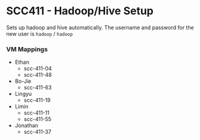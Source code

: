 # SCC411 - Hadoop/Hive Setup 

Sets up hadoop and hive automatically. The username and password for the new user is `hadoop` / `hadoop`

### VM Mappings
- Ethan
  - scc-411-04
  - scc-411-48
- Bo-Jie
  - scc-411-63
- Lingyu
  - scc-411-19
- Limin
  - scc-411-11
  - scc-411-55
- Jonathan
  - scc-411-37
